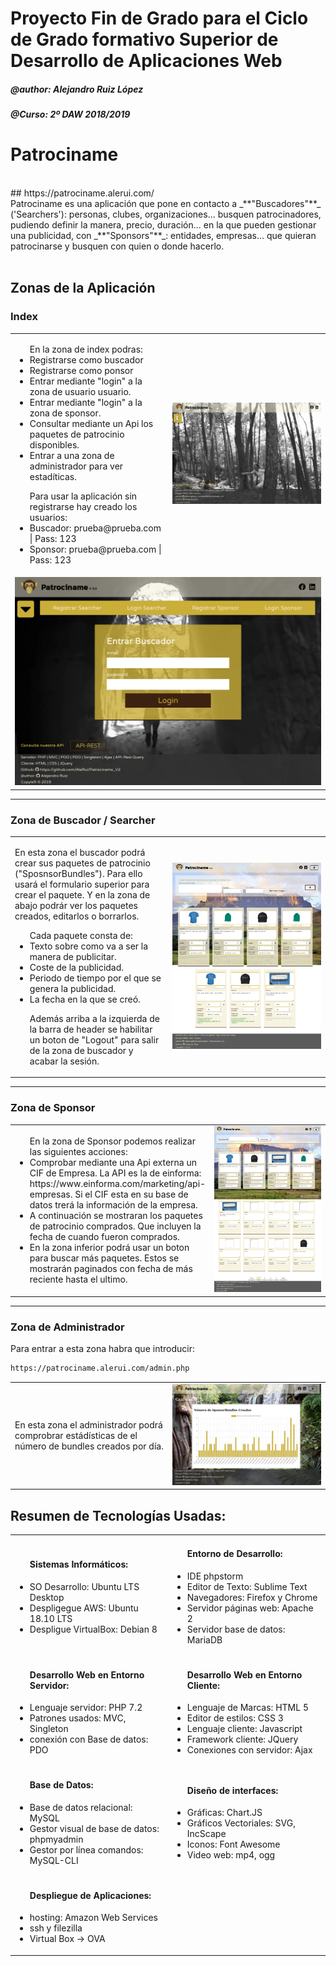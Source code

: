 # Proyecto Fin de Grado para el Ciclo de Grado formativo Superior de Desarrollo de Aplicaciones Web

##### @author: Alejandro Ruiz López
##### @Curso: 2º DAW 2018/2019

# Patrociname
<br>
## https://patrociname.alerui.com/
<br>
Patrociname es una aplicación que pone en contacto a  _**"Buscadores"**_ ('Searchers'): personas, clubes, organizaciones... busquen patrocinadores, pudiendo definir la manera, precio, duración... en la que pueden gestionar una publicidad, con  _**"Sponsors"**_: entidades, empresas... que quieran patrocinarse y busquen con quien o donde hacerlo.
<br><br>
   
## Zonas de la Aplicación

### Index

<table>
	<tr>
		<td style="width: 48%;">
			<ul>En la zona de index podras:
				<li>Registrarse como buscador</li>
				<li>Registrarse como ponsor</li>
				<li>Entrar mediante "login" a la zona de usuario usuario. </li>
				<li>Entrar mediante "login" a la zona de sponsor.</li>
				<li>Consultar mediante un Api los paquetes de patrocinio disponibles.</li>
				<li>Entrar a una zona de administrador para ver estadíticas.</li>
			</ul>
			<ul>Para usar la aplicación sin registrarse hay creado los usuarios: 
				 <li>Buscador: prueba@prueba.com | Pass: 123</li>
				 <li>Sponsor: prueba@prueba.com | Pass: 123</li>
		</td>
		<td style="width: 48%;">
			<img src="screenshot/patrociname_01.png">
		</td>
	</tr>
	<tr>
		<td colspan="2">
			<img src="screenshot/patrociname_02.png">
		</td>
	</tr>
</table>

---

### Zona de Buscador / Searcher

<table>
	<tr>
		<td style="width: 48%;">
			<p>En esta zona el buscador podrá crear sus paquetes de patrocinio ("SposnsorBundles"). Para ello usará el formulario superior para crear el paquete. Y en la zona de abajo podrár ver los paquetes creados, editarlos o borrarlos.</p>
			<ul>Cada paquete consta de:
			<li>Texto sobre como va a ser la manera de publicitar.</li>
			<li>Coste de la publicidad.</li>
			<li>Periodo de tiempo por el que se genera la publicidad.</li>
			<li>La fecha en la que se creó.</li>
			<p>Además arriba a la izquierda de la barra de header se habilitar un boton de "Logout" para salir de la zona de buscador y acabar la sesión.</p>
		</td>
		<td style="width: 48%;">
			<img src="screenshot/patrociname_03.png">
		</td>
	</tr>
</table>

---

### Zona de Sponsor

<table>
	<tr>
		<td style="width: 48%;">
			<ul>En la zona de Sponsor podemos realizar las siguientes acciones:
			<li>Comprobar mediante una Api externa un CIF de Empresa. La API es la de einforma: https://www.einforma.com/marketing/api-empresas. Si el CIF esta en su base de datos trerá la información de la empresa.</li>
			<li>A continuación se mostraran los paquetes de patrocinio comprados. Que incluyen la fecha de cuando fueron comprados.</li>
			<li>En la zona inferior podrá usar un boton para buscar más paquetes. Estos se mostrarán paginados con fecha de más reciente hasta el ultimo.</li>
		</td>
		<td style="width: 48%;">
			<img src="screenshot/patrociname_04.png">
		</td>
	</tr>
</table>

---

### Zona de Administrador

Para entrar a esta zona habra que introducir:
```html
https://patrociname.alerui.com/admin.php
```

<table>
	<tr>
		<td style="width: 48%;">
			<p>En esta zona el administrador podrá comprobrar estádísticas de el número de bundles creados por día.</p>
		<td style="width: 48%;">
			<img src="screenshot/patrociname_05.png">
		</td>
	</tr>
</table>

## Resumen de Tecnologías Usadas:

<table>
	<tr>
		<td style="width: 48%;">
			<ul><h4>Sistemas Informáticos:</h4>
			<li>SO Desarrollo: Ubuntu LTS Desktop</li>
			<li>Despligegue AWS:  Ubuntu 18.10 LTS</li>
			<li>Despligue VirtualBox: Debian 8</li>
			</ul>
		</td>
		<td style="width: 48%;">
			<ul><h4>Entorno de Desarrollo:</h4>
			<li>IDE phpstorm</li>
			<li>Editor de Texto: Sublime Text</li>
			<li>Navegadores: Firefox y Chrome</li>
			<li>Servidor páginas web: Apache 2</li>
			<li>Servidor base de datos: MariaDB</li>
			</ul>
		</td>
	</tr>
	<tr>
		<td style="width: 48%;">
			<ul><h4>Desarrollo Web en Entorno Servidor:</h4>
			<li>Lenguaje servidor: PHP 7.2</li>
			<li>Patrones usados: MVC, Singleton</li>
			<li>conexión con Base de datos: PDO</li>
			</ul>
		</td>
		<td style="width: 48%;">
			<ul><h4>Desarrollo Web en Entorno Cliente:</h4>
			<li>Lenguaje de Marcas: HTML 5</li>
			<li>Editor de estilos: CSS 3</li>
			<li>Lenguaje cliente: Javascript</li>
			<li>Framework cliente: JQuery</li>
			<li>Conexiones con servidor: Ajax</li>
			</ul>
		</td>
	</tr>
	<tr>
		<td style="width: 48%;">
			<ul><h4>Base de Datos:</h4>
			<li>Base de datos relacional: MySQL</li>
			<li>Gestor visual de base de datos: phpmyadmin</li>
			<li>Gestor por línea comandos: MySQL-CLI</li>
			</ul>
		</td>
		<td style="width: 48%;">
			<ul><h4>Diseño de interfaces:</h4>
			<li>Gráficas: Chart.JS</li>
			<li>Gráficos Vectoriales: SVG, IncScape</li>
			<li>Iconos: Font Awesome</li>
			<li>Video web: mp4, ogg</li>
			</ul>
		</td>
	</tr>
	<tr>
		<td style="width: 48%;">
			<ul><h4>Despliegue de Aplicaciones:</h4>
			<li>hosting: Amazon Web Services</li>
			<li>ssh y filezilla</li>
			<li>Virtual Box -> OVA</li>
			</ul>
		</td>
		<td style="width: 48%;">
		</td>
	</tr>
</table>

